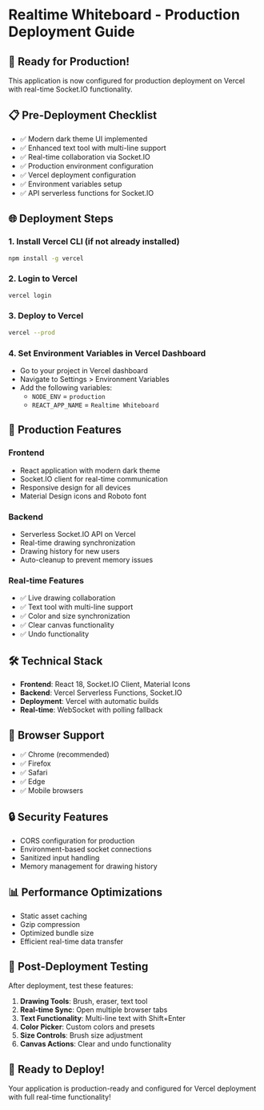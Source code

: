 # Realtime Whiteboard - Production Deployment Guide

## 🚀 Ready for Production!

This application is now configured for production deployment on Vercel with real-time Socket.IO functionality.

## 📋 Pre-Deployment Checklist

- ✅ Modern dark theme UI implemented
- ✅ Enhanced text tool with multi-line support
- ✅ Real-time collaboration via Socket.IO
- ✅ Production environment configuration
- ✅ Vercel deployment configuration
- ✅ Environment variables setup
- ✅ API serverless functions for Socket.IO

## 🌐 Deployment Steps

### 1. Install Vercel CLI (if not already installed)
```bash
npm install -g vercel
```

### 2. Login to Vercel
```bash
vercel login
```

### 3. Deploy to Vercel
```bash
vercel --prod
```

### 4. Set Environment Variables in Vercel Dashboard
- Go to your project in Vercel dashboard
- Navigate to Settings > Environment Variables
- Add the following variables:
  - `NODE_ENV` = `production`
  - `REACT_APP_NAME` = `Realtime Whiteboard`

## 🔧 Production Features

### Frontend
- React application with modern dark theme
- Socket.IO client for real-time communication
- Responsive design for all devices
- Material Design icons and Roboto font

### Backend
- Serverless Socket.IO API on Vercel
- Real-time drawing synchronization
- Drawing history for new users
- Auto-cleanup to prevent memory issues

### Real-time Features
- ✅ Live drawing collaboration
- ✅ Text tool with multi-line support
- ✅ Color and size synchronization
- ✅ Clear canvas functionality
- ✅ Undo functionality

## 🛠 Technical Stack

- **Frontend**: React 18, Socket.IO Client, Material Icons
- **Backend**: Vercel Serverless Functions, Socket.IO
- **Deployment**: Vercel with automatic builds
- **Real-time**: WebSocket with polling fallback

## 📱 Browser Support

- ✅ Chrome (recommended)
- ✅ Firefox
- ✅ Safari
- ✅ Edge
- ✅ Mobile browsers

## 🔒 Security Features

- CORS configuration for production
- Environment-based socket connections
- Sanitized input handling
- Memory management for drawing history

## 📊 Performance Optimizations

- Static asset caching
- Gzip compression
- Optimized bundle size
- Efficient real-time data transfer

## 🎯 Post-Deployment Testing

After deployment, test these features:

1. **Drawing Tools**: Brush, eraser, text tool
2. **Real-time Sync**: Open multiple browser tabs
3. **Text Functionality**: Multi-line text with Shift+Enter
4. **Color Picker**: Custom colors and presets
5. **Size Controls**: Brush size adjustment
6. **Canvas Actions**: Clear and undo functionality

## 🚀 Ready to Deploy!

Your application is production-ready and configured for Vercel deployment with full real-time functionality!
